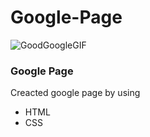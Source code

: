 # Google-Page

![GoodGoogleGIF](https://user-images.githubusercontent.com/87651764/204126024-a2abf8ca-2ef2-44be-91dd-81e38184b455.gif)
### Google Page 
Creacted google page by using 
- HTML 
- CSS
